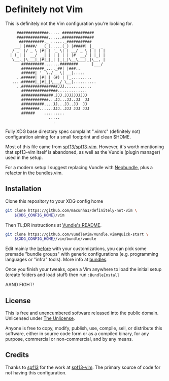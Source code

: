 # Definitely not Vim

This is definitely not the Vim configuration you're looking for.

```text
     ##############..... ##############
     ##############......##############
      ###########._ ......_###########
    __| |####/  _(_).....(_) |#####| |_   _
   / _` |/ _ \ |#| | '_ \| | __/ _ \ | | | |
  | (_| |  __/  _| | | | | | |#  __/ | |_| |
   \__,_|\___|_|#|_|_| |_|_|\__\___|_|\__, |
       ##########.......########      |___/
       ##########_...._##| |###..
       ######| '_ \./ _ \| __|.....
     ..######| |#| | (#) | |_.........
   ....######|_|#|_|\___/ \__|..........
     ..################JJJ............
       ################.............
       ##############.JJJ.JJJJJJJJJJ
       ############...JJ...JJ..JJ  JJ
       ##########....JJ...JJ..JJ  JJ
       ########......JJJ..JJJ JJJ JJJ
       ######    .........
                   .....
                     .
```

Fully XDG base directory spec complaint ".vimrc" (definitely not) configuration
aiming for a small footprint and clean $HOME.

Most of this file came from [spf13/spf13-vim](https://github.com/spf13/spf13-vim).
However, it's worth mentioning that spf13-vim itself is abandoned,
as well as the Vundle (plugin manager) used in the setup.

For a modern setup I suggest replacing Vundle with [Neobundle](https://github.com/Shougo/neobundle.vim), plus
a refactor in the bundles.vim.


## Installation

Clone this repository to your XDG config home

```bash
git clone https://github.com/macunha1/definitely-not-vim \
    ${XDG_CONFIG_HOME}/vim
```

Then TL;DR instructions at [Vundle's README](https://github.com/VundleVim/Vundle.vim#quick-start).

```bash
git clone https://github.com/VundleVim/Vundle.vim#quick-start \
    ${XDG_CONFIG_HOME}/vim/bundle/vundle
```

Edit mainly the [before](before.vim) with your customizations, you can pick
some premade "bundle groups" with generic configurations (e.g. programming
languages or "infra" tools). More info at [bundles](bundles.vim).

Once you finish your tweaks, open a Vim anywhere to load the initial setup
(create folders and load stuff) then run `:BundleInstall`

AAND FIGHT!

## License

This is free and unencumbered software released into the public domain.
Unlicensed under [The Unlicense](UNLICENSE).

Anyone is free to copy, modify, publish, use, compile, sell, or
distribute this software, either in source code form or as a compiled
binary, for any purpose, commercial or non-commercial, and by any
means.

## Credits

Thanks to [spf13](https://github.com/spf13/) for the work at
[spf13-vim](https://github.com/spf13/spf13-vim). The primary source of
code for not having this configuration.
